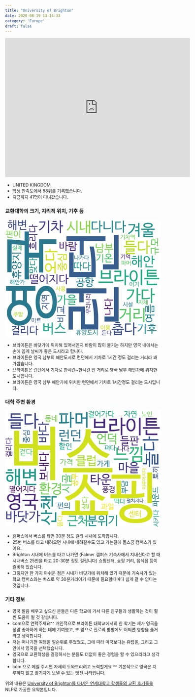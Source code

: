 ```yaml
---
title: "University of Brighton"
date: 2020-08-19 13:14:33
category: 'Europe'
draft: false
---
```


<iframe
width="600"
height="450"
frameborder="0" style="border:0"
src="https://www.google.com/maps/embed/v1/place?key=AIzaSyC9e1AME-pVmWC4hBpFdu5S4dKzyepa3HQ&q=University+of+Brighton&center=42.3428804,-71.16193990000002&zoom=14" allowfullscreen>
</iframe>

* UNITED KINGDOM
* 학생 만족도에서 88위를 기록했습니다.
* 지금까지 41명이 다녀갔습니다. 

### 교환대학의 크기, 지리적 위치, 기후 등

![gen_info-WordCloud](../univ_wordclouds_okt/gen_info/GB000005_gen_info_okt.png)

* 브라이튼은 바닷가에 위치해 있어서인지 바람이 많이 불기는 하지만 영국 내에서는 손에 꼽게 날씨가 좋은 도시라고 합니다.
* 브라이튼은 영국 남부의 해안도시로 런던에서 기차로 1시간 정도 걸리는 거리라 꽤 가깝습니다.
* 브라이튼은 런던에서 기차로 한시간~한시간 반 거리로 영국 남부 해안가에 위치한 도시입니다.
* 브라이튼은 영국 남부 해안가에 위치한 런던에서 기차로 1시간정도 걸리는 도시입니다.


### 대학 주변 환경

![env_info-WordCloud](../univ_wordclouds_okt/env_info/GB000005_env_info_okt.png)

* 캠퍼스에서 버스를 타면 30분 정도 걸려 시내에 도착합니다.
* 25번 버스를 타고 내려오면 시내에 내려갈수도 있고 가는길에 몰스쿰 캠퍼스가 있어요.
* Brighton 시내에 버스를 타고 나가면 (Falmer 캠퍼스 기숙사에서 지내신다고 할 때 시내버스 25번을 타고 20-30분 정도 걸립니다) 쇼핑센터, 쇼핑 거리, 음식점 등이 즐비해 있습니다.
* 그렇지만 한 가지 아쉬운 점은 시내가 바닷가에 위치해 있기 때문에 기숙사가 있는 학교 캠퍼스와는 버스로 약 30분거리이기 때문에 필요할때마다 쉽게 갈 수 없다는 것입니다.


### 기타 정보

* 영국 발음 배우고 싶으신 분들은 다른 학교에 가서 다른 친구들과 생활하는 것이 훨씬 도움이 될 것 같습니다.
* com으로 연락주세요^^ 개인적으로 브라이튼 대학교에서의 한 학기는 제가 영국을 정말 좋아하게 하는 데에 기여했고, 또 앞으로 진로의 방향에도 어쩌면 영향을 줄거라고 생각합니다.
* 저는 떠나기전 여행을 일순위로 두었었고, 그에 따라 미국보다는 유럽을, 그리고 그 안에서 영국을 선택했습니다.
* 영국으로 교환학생을 결정하시는 분들도 더없이 좋은 경험을 할 수 있으리라고 생각합니다.
* com 으로 메일 주시면 자세히 도와드리려고 노력할게요 ^^ 기본적으로 영국은 지루하지 않고 활기차게 보낼 수 있는 멋진 나라입니다.


위의 내용은 [University of Brighton를 다녀온 연세대학교 학생들의 교환 후기들을](http://oia.yonsei.ac.kr/partner/expReport.asp?ucode=GB000005&bgbn=A) NLP로 가공한 요약본입니다. 
